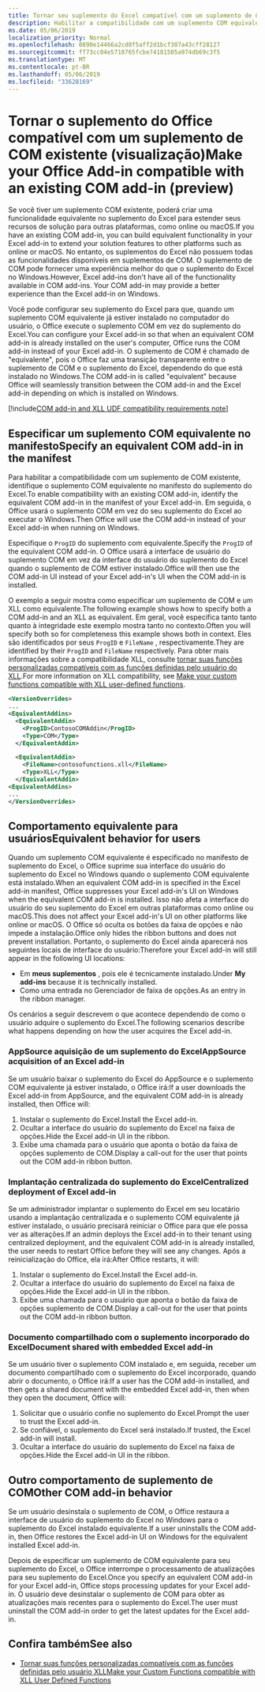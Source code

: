 ```yaml
---
title: Tornar seu suplemento do Excel compatível com um suplemento de COM existente
description: Habilitar a compatibilidade com um suplemento COM equivalente que tenha a mesma funcionalidade do seu suplemento do Excel
ms.date: 05/06/2019
localization_priority: Normal
ms.openlocfilehash: 0890e14466a2cd8f5aff2d1bcf307a43cff28127
ms.sourcegitcommit: ff73cc04e5718765fcbe74181505a974db69c3f5
ms.translationtype: MT
ms.contentlocale: pt-BR
ms.lasthandoff: 05/06/2019
ms.locfileid: "33628169"
---
```

# <a name="make-your-office-add-in-compatible-with-an-existing-com-add-in-preview"></a><span data-ttu-id="3dc92-103">Tornar o suplemento do Office compatível com um suplemento de COM existente (visualização)</span><span class="sxs-lookup"><span data-stu-id="3dc92-103">Make your Office Add-in compatible with an existing COM add-in (preview)</span></span>

<span data-ttu-id="3dc92-104">Se você tiver um suplemento COM existente, poderá criar uma funcionalidade equivalente no suplemento do Excel para estender seus recursos de solução para outras plataformas, como online ou macOS.</span><span class="sxs-lookup"><span data-stu-id="3dc92-104">If you have an existing COM add-in, you can build equivalent functionality in your Excel add-in to extend your solution features to other platforms such as online or macOS.</span></span> <span data-ttu-id="3dc92-105">No entanto, os suplementos do Excel não possuem todas as funcionalidades disponíveis em suplementos de COM. O suplemento de COM pode fornecer uma experiência melhor do que o suplemento do Excel no Windows.</span><span class="sxs-lookup"><span data-stu-id="3dc92-105">However, Excel add-ins don't have all of the functionality available in COM add-ins. Your COM add-in may provide a better experience than the Excel add-in on Windows.</span></span>

<span data-ttu-id="3dc92-106">Você pode configurar seu suplemento do Excel para que, quando um suplemento COM equivalente já estiver instalado no computador do usuário, o Office execute o suplemento COM em vez do suplemento do Excel.</span><span class="sxs-lookup"><span data-stu-id="3dc92-106">You can configure your Excel add-in so that when an equivalent COM add-in is already installed on the user's computer, Office runs the COM add-in instead of your Excel add-in.</span></span> <span data-ttu-id="3dc92-107">O suplemento de COM é chamado de "equivalente", pois o Office faz uma transição transparente entre o suplemento de COM e o suplemento do Excel, dependendo do que está instalado no Windows.</span><span class="sxs-lookup"><span data-stu-id="3dc92-107">The COM add-in is called "equivalent" because Office will seamlessly transition between the COM add-in and the Excel add-in depending on which is installed on Windows.</span></span>

[!include[COM add-in and XLL UDF compatibility requirements note](../includes/xll-compatibility-note.md)]

## <a name="specify-an-equivalent-com-add-in-in-the-manifest"></a><span data-ttu-id="3dc92-108">Especificar um suplemento COM equivalente no manifesto</span><span class="sxs-lookup"><span data-stu-id="3dc92-108">Specify an equivalent COM add-in in the manifest</span></span>

<span data-ttu-id="3dc92-109">Para habilitar a compatibilidade com um suplemento de COM existente, identifique o suplemento COM equivalente no manifesto do suplemento do Excel.</span><span class="sxs-lookup"><span data-stu-id="3dc92-109">To enable compatibility with an existing COM add-in, identify the equivalent COM add-in in the manifest of your Excel add-in.</span></span> <span data-ttu-id="3dc92-110">Em seguida, o Office usará o suplemento COM em vez do seu suplemento do Excel ao executar o Windows.</span><span class="sxs-lookup"><span data-stu-id="3dc92-110">Then Office will use the COM add-in instead of your Excel add-in when running on Windows.</span></span>

<span data-ttu-id="3dc92-111">Especifique o `ProgID` do suplemento com equivalente.</span><span class="sxs-lookup"><span data-stu-id="3dc92-111">Specify the `ProgID` of the equivalent COM add-in.</span></span> <span data-ttu-id="3dc92-112">O Office usará a interface de usuário do suplemento COM em vez da interface do usuário do suplemento do Excel quando o suplemento de COM estiver instalado.</span><span class="sxs-lookup"><span data-stu-id="3dc92-112">Office will then use the COM add-in UI instead of your Excel add-in's UI when the COM add-in is installed.</span></span>

<span data-ttu-id="3dc92-113">O exemplo a seguir mostra como especificar um suplemento de COM e um XLL como equivalente.</span><span class="sxs-lookup"><span data-stu-id="3dc92-113">The following example shows how to specify both a COM add-in and an XLL as equivalent.</span></span> <span data-ttu-id="3dc92-114">Em geral, você especifica tanto tanto quanto à integridade este exemplo mostra tanto no contexto.</span><span class="sxs-lookup"><span data-stu-id="3dc92-114">Often you will specify both so for completeness this example shows both in context.</span></span> <span data-ttu-id="3dc92-115">Eles são identificados por seus `ProgID` e `FileName` , respectivamente.</span><span class="sxs-lookup"><span data-stu-id="3dc92-115">They are identified by their `ProgID` and `FileName` respectively.</span></span> <span data-ttu-id="3dc92-116">Para obter mais informações sobre a compatibilidade XLL, consulte [tornar suas funções personalizadas compatíveis com as funções definidas pelo usuário do XLL](../excel/make-custom-functions-compatible-with-xll-udf.md).</span><span class="sxs-lookup"><span data-stu-id="3dc92-116">For more information on XLL compatibility, see [Make your custom functions compatible with XLL user-defined functions](../excel/make-custom-functions-compatible-with-xll-udf.md).</span></span>

```xml
<VersionOverrides>
...
<EquivalentAddins>
  <EquivalentAddin>
    <ProgID>ContosoCOMAddin</ProgID>
    <Type>COM</Type>
  </EquivalentAddin>

  <EquivalentAddin>
    <FileName>contosofunctions.xll</FileName>
    <Type>XLL</Type>
  </EquivalentAddin>
<EquivalentAddins>
...
</VersionOverrides>
```

## <a name="equivalent-behavior-for-users"></a><span data-ttu-id="3dc92-117">Comportamento equivalente para usuários</span><span class="sxs-lookup"><span data-stu-id="3dc92-117">Equivalent behavior for users</span></span>

<span data-ttu-id="3dc92-118">Quando um suplemento COM equivalente é especificado no manifesto de suplemento do Excel, o Office suprime sua interface do usuário do suplemento do Excel no Windows quando o suplemento COM equivalente está instalado.</span><span class="sxs-lookup"><span data-stu-id="3dc92-118">When an equivalent COM add-in is specified in the Excel add-in manifest, Office suppresses your Excel add-in's UI on Windows when the equivalent COM add-in is installed.</span></span> <span data-ttu-id="3dc92-119">Isso não afeta a interface do usuário do seu suplemento do Excel em outras plataformas como online ou macOS.</span><span class="sxs-lookup"><span data-stu-id="3dc92-119">This does not affect your Excel add-in's UI on other platforms like online or macOS.</span></span> <span data-ttu-id="3dc92-120">O Office só oculta os botões da faixa de opções e não impede a instalação.</span><span class="sxs-lookup"><span data-stu-id="3dc92-120">Office only hides the ribbon buttons and does not prevent installation.</span></span> <span data-ttu-id="3dc92-121">Portanto, o suplemento do Excel ainda aparecerá nos seguintes locais de interface do usuário:</span><span class="sxs-lookup"><span data-stu-id="3dc92-121">Therefore your Excel add-in will still appear in the following UI locations:</span></span>

- <span data-ttu-id="3dc92-122">Em **meus suplementos** , pois ele é tecnicamente instalado.</span><span class="sxs-lookup"><span data-stu-id="3dc92-122">Under **My add-ins** because it is technically installed.</span></span>
- <span data-ttu-id="3dc92-123">Como uma entrada no Gerenciador de faixa de opções.</span><span class="sxs-lookup"><span data-stu-id="3dc92-123">As an entry in the ribbon manager.</span></span>

<span data-ttu-id="3dc92-124">Os cenários a seguir descrevem o que acontece dependendo de como o usuário adquire o suplemento do Excel.</span><span class="sxs-lookup"><span data-stu-id="3dc92-124">The following scenarios describe what happens depending on how the user acquires the Excel add-in.</span></span>

### <a name="appsource-acquisition-of-an-excel-add-in"></a><span data-ttu-id="3dc92-125">AppSource aquisição de um suplemento do Excel</span><span class="sxs-lookup"><span data-stu-id="3dc92-125">AppSource acquisition of an Excel add-in</span></span>

<span data-ttu-id="3dc92-126">Se um usuário baixar o suplemento do Excel do AppSource e o suplemento COM equivalente já estiver instalado, o Office irá:</span><span class="sxs-lookup"><span data-stu-id="3dc92-126">If a user downloads the Excel add-in from AppSource, and the equivalent COM add-in is already installed, then Office will:</span></span>

1. <span data-ttu-id="3dc92-127">Instalar o suplemento do Excel.</span><span class="sxs-lookup"><span data-stu-id="3dc92-127">Install the Excel add-in.</span></span>
2. <span data-ttu-id="3dc92-128">Ocultar a interface do usuário do suplemento do Excel na faixa de opções.</span><span class="sxs-lookup"><span data-stu-id="3dc92-128">Hide the Excel add-in UI in the ribbon.</span></span>
3. <span data-ttu-id="3dc92-129">Exibe uma chamada para o usuário que aponta o botão da faixa de opções suplemento de COM.</span><span class="sxs-lookup"><span data-stu-id="3dc92-129">Display a call-out for the user that points out the COM add-in ribbon button.</span></span>

### <a name="centralized-deployment-of-excel-add-in"></a><span data-ttu-id="3dc92-130">Implantação centralizada do suplemento do Excel</span><span class="sxs-lookup"><span data-stu-id="3dc92-130">Centralized deployment of Excel add-in</span></span>

<span data-ttu-id="3dc92-131">Se um administrador implantar o suplemento do Excel em seu locatário usando a implantação centralizada e o suplemento COM equivalente já estiver instalado, o usuário precisará reiniciar o Office para que ele possa ver as alterações.</span><span class="sxs-lookup"><span data-stu-id="3dc92-131">If an admin deploys the Excel add-in to their tenant using centralized deployment, and the equivalent COM add-in is already installed, the user needs to restart Office before they will see any changes.</span></span> <span data-ttu-id="3dc92-132">Após a reinicialização do Office, ela irá:</span><span class="sxs-lookup"><span data-stu-id="3dc92-132">After Office restarts, it will:</span></span>

1. <span data-ttu-id="3dc92-133">Instalar o suplemento do Excel.</span><span class="sxs-lookup"><span data-stu-id="3dc92-133">Install the Excel add-in.</span></span>
2. <span data-ttu-id="3dc92-134">Ocultar a interface do usuário do suplemento do Excel na faixa de opções.</span><span class="sxs-lookup"><span data-stu-id="3dc92-134">Hide the Excel add-in UI in the ribbon.</span></span>
3. <span data-ttu-id="3dc92-135">Exibe uma chamada para o usuário que aponta o botão da faixa de opções suplemento de COM.</span><span class="sxs-lookup"><span data-stu-id="3dc92-135">Display a call-out for the user that points out the COM add-in ribbon button.</span></span>

### <a name="document-shared-with-embedded-excel-add-in"></a><span data-ttu-id="3dc92-136">Documento compartilhado com o suplemento incorporado do Excel</span><span class="sxs-lookup"><span data-stu-id="3dc92-136">Document shared with embedded Excel add-in</span></span>

<span data-ttu-id="3dc92-137">Se um usuário tiver o suplemento COM instalado e, em seguida, receber um documento compartilhado com o suplemento do Excel incorporado, quando abrir o documento, o Office irá:</span><span class="sxs-lookup"><span data-stu-id="3dc92-137">If a user has the COM add-in installed, and then gets a shared document with the embedded Excel add-in, then when they open the document, Office will:</span></span>

1. <span data-ttu-id="3dc92-138">Solicitar que o usuário confie no suplemento do Excel.</span><span class="sxs-lookup"><span data-stu-id="3dc92-138">Prompt the user to trust the Excel add-in.</span></span>
2. <span data-ttu-id="3dc92-139">Se confiável, o suplemento do Excel será instalado.</span><span class="sxs-lookup"><span data-stu-id="3dc92-139">If trusted, the Excel add-in will install.</span></span>
3. <span data-ttu-id="3dc92-140">Ocultar a interface do usuário do suplemento do Excel na faixa de opções.</span><span class="sxs-lookup"><span data-stu-id="3dc92-140">Hide the Excel add-in UI in the ribbon.</span></span>

## <a name="other-com-add-in-behavior"></a><span data-ttu-id="3dc92-141">Outro comportamento de suplemento de COM</span><span class="sxs-lookup"><span data-stu-id="3dc92-141">Other COM add-in behavior</span></span>

<span data-ttu-id="3dc92-142">Se um usuário desinstala o suplemento de COM, o Office restaura a interface de usuário do suplemento do Excel no Windows para o suplemento do Excel instalado equivalente.</span><span class="sxs-lookup"><span data-stu-id="3dc92-142">If a user uninstalls the COM add-in, then Office restores the Excel add-in UI on Windows for the equivalent installed Excel add-in.</span></span>

<span data-ttu-id="3dc92-143">Depois de especificar um suplemento de COM equivalente para seu suplemento do Excel, o Office interrompe o processamento de atualizações para seu suplemento do Excel.</span><span class="sxs-lookup"><span data-stu-id="3dc92-143">Once you specify an equivalent COM add-in for your Excel add-in, Office stops processing updates for your Excel add-in.</span></span> <span data-ttu-id="3dc92-144">O usuário deve desinstalar o suplemento de COM para obter as atualizações mais recentes para o suplemento do Excel.</span><span class="sxs-lookup"><span data-stu-id="3dc92-144">The user must uninstall the COM add-in order to get the latest updates for the Excel add-in.</span></span>

## <a name="see-also"></a><span data-ttu-id="3dc92-145">Confira também</span><span class="sxs-lookup"><span data-stu-id="3dc92-145">See also</span></span>

- [<span data-ttu-id="3dc92-146">Tornar suas funções personalizadas compatíveis com as funções definidas pelo usuário XLL</span><span class="sxs-lookup"><span data-stu-id="3dc92-146">Make your Custom Functions compatible with XLL User Defined Functions</span></span>](../excel/make-custom-functions-compatible-with-xll-udf.md)
